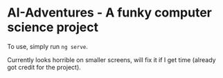 # AI-Adventures - A funky computer science project

To use, simply run `ng serve`.

Currently looks horrible on smaller screens, will fix it if I get time (already got credit for the project).
